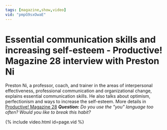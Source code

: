 ```yaml
---
tags: [magazine,show,video]
vid: "pmpG9sxOwaE"
---
```


# Essential communication skills and increasing self-esteem - Productive! Magazine 28 interview with Preston Ni


Preston Ni, a professor, coach, and trainer in the areas of interpersonal effectiveness, professional communication and organizational change, explains essential communication skills. He also talks about optimism, perfectionism and ways to increase the self-esteem. More details in [Productive! Magazine 28](http://productivemag.com/28) ***Question:*** *Do you use the "you" language too often? Would you like to break this habit?*

{% include video.html id=page.vid %}

<!--More-->

[n]: https://michael.gratis/nozbe